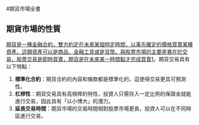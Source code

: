 #期貨市場全書

## 期貨市場的性質
[期貨是一種金融合約，雙方約定在未來某個特定時間，以事先確定的價格買賣某種資產。這類資產可以是商品、金融工具或是貨幣。與股票市場的主要差異在於交易，股票交易是即時買賣，期貨是在未來某一時間點才完成買賣](https://roo.cash/blog/futures-information-article/)[1](https://roo.cash/blog/futures-information-article/)。期貨交易具有以下特點：
1. **標準化合約**：期貨合約的內容和條款都是標準化的，這使得交易更具可預測性。
2. **杠桿性**：期貨交易具有高槓桿的特性，投資人只需存入一定比例的保證金就能進行交易，因此具有「以小博大」的潛力。
3. **延長交易時間**：期貨市場的交易時間相對股票市場更長，投資人可以在不同時區進行交易。



